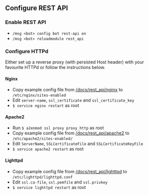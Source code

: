 ## Configure REST API

### Enable REST API
* `/msg <bot> config bot rest-api on`
* `/msg <bot> reloadmodule rest_api`

### Configure HTTPd
Either set up a reverse proxy (with persisted Host header) with your favourite HTTPd or follow the instructions below.

#### Nginx
* Copy example config file from [/docs/rest_api/nginx](/docs/rest_api/nginx) to `/etc/nginx/sites-enabled`
* Edit `server-name`, `ssl_certificate` and `ssl_certificate_key`
* `$ service nginx restart` as root

#### Apache2
* Run `$ a2enmod ssl proxy proxy_http` as root
* Copy example config file from [/docs/rest_api/apache2](/docs/rest_api/apache2) to `/etc/apache2/sites-enabled/`
* Edit `ServerName`, `SSLCertificateFile` and `SSLCertificateKeyFile`
* `$ service apache2 restart` as root

#### Lighttpd
* Copy example config file from [/docs/rest_api/lighttpd](/docs/rest_api/lighttpd) to `/etc/lighttpd/lighttpd.conf`
* Edit `ssl.ca-file`, `ssl.pemfile` and `ssl.privkey`
* `$ service lighttpd restart` as root
